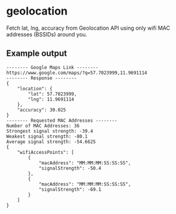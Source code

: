 # geolocation
Fetch lat, lng, accuracy from Geolocation API using only wifi MAC addresses (BSSIDs) around you.

## Example output

```
-------- Google Maps Link --------
https://www.google.com/maps/?q=57.7023999,11.9691114
-------- Response --------
{
    "location": {
        "lat": 57.7023999,
        "lng": 11.9691114
    },
    "accuracy": 30.025
}
-------- Requested MAC Addresses --------
Number of MAC Addresses: 36
Strongest signal strength: -39.4
Weakest signal strength: -80.1
Average signal strength: -54.6625
{
    "wifiAccessPoints": [
        {
            "macAddress": "MM:MM:MM:SS:SS:SS",
            "signalStrength": -50.4
        },
        {
            "macAddress": "MM:MM:MM:SS:SS:SS",
            "signalStrength": -69.1
        }
    ]
}
```
